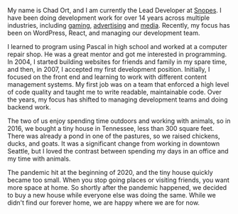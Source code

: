 My name is Chad Ort, and I am currently the Lead Developer at [Snopes](https://www.snopes.com). I have been doing development work for over 14 years across multiple industries, including [gaming](/about/companies/ncsoft/), [advertising](/about/companies/proper-media/) and [media](/about/companies/snopes/). Recently, my focus has been on WordPress, React, and managing our development team.

I learned to program using Pascal in high school and worked at a computer repair shop. He was a great mentor and got me interested in programming. In 2004, I started building websites for friends and family in my spare time, and then, in 2007, I accepted my first development position. Initially, I focused on the front end and learning to work with different content management systems. My first job was on a team that enforced a high level of code quality and taught me to write readable, maintainable code. Over the years, my focus has shifted to managing development teams and doing backend work.

The two of us enjoy spending time outdoors and working with animals, so in 2016, we bought a tiny house in Tennessee, less than 300 square feet. There was already a pond in one of the pastures, so we raised chickens, ducks, and goats. It was a significant change from working in downtown Seattle, but I loved the contrast between spending my days in an office and my time with animals.

The pandemic hit at the beginning of 2020, and the tiny house quickly became too small. When you stop going places or visiting friends, you want more space at home. So shortly after the pandemic happened, we decided to buy a new house while everyone else was doing the same. While we didn't find our forever home, we are happy where we are for now.
